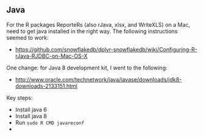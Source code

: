 ## Java

For the R packages ReporteRs (also rJava, xlsx, and WriteXLS) on a Mac, need to get java installed in the right way.
The following instructions seemed to work:

- <https://github.com/snowflakedb/dplyr-snowflakedb/wiki/Configuring-R-rJava-RJDBC-on-Mac-OS-X>

One change: for Java 8 development kit, I went to the following:

- <http://www.oracle.com/technetwork/java/javase/downloads/jdk8-downloads-2133151.html>

Key steps:

- Install java 6
- Install java 8
- Run `sudo R CMD javareconf`
-
